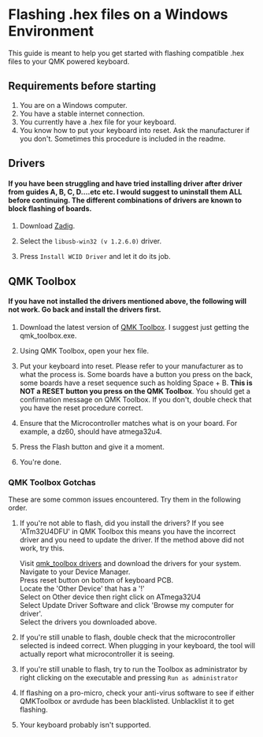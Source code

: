 # Flashing .hex files on a Windows Environment

This guide is meant to help you get started with flashing compatible
.hex files to your QMK powered keyboard. 

## Requirements before starting
1. You are on a Windows computer.
2. You have a stable internet connection.
3. You currently have a .hex file for your keyboard.
4. You know how to put your keyboard into reset. Ask the manufacturer if you don't. Sometimes this procedure is included in the readme. 

## Drivers

#### If you have been struggling and have tried installing driver after driver from guides A, B, C, D....etc etc. I would suggest to uninstall them ALL before continuing. The different combinations of drivers are known to block flashing of boards. 

1. Download [Zadig](https://zadig.akeo.ie/).

2. Select the `libusb-win32 (v 1.2.6.0)` driver.

3. Press `Install WCID Driver` and let it do its job. 

## QMK Toolbox

#### If you have not installed the drivers mentioned above, the following will not work. Go back and install the drivers first. 

1. Download the latest version of [QMK Toolbox](https://github.com/qmk/qmk_toolbox/releases). I suggest just getting the qmk_toolbox.exe.

2. Using QMK Toolbox, open your hex file.

3. Put your keyboard into reset. Please refer to your manufacturer as to what the process is. Some boards have a button you press on the back, some boards have a reset sequence such as holding Space + B. **This is NOT a RESET button you press on the QMK Toolbox**. You should get a confirmation message on QMK Toolbox. If you don't, double check that you have the reset procedure correct. 

4. Ensure that the Microcontroller matches what is on your board. For example, a dz60, should have atmega32u4. 

5. Press the Flash button and give it a moment.

6. You're done. 

### QMK Toolbox Gotchas

These are some common issues encountered. Try them in the following order. 

1. If you're not able to flash, did you install the drivers? If you see 'ATm32U4DFU' in QMK Toolbox this means you have the incorrect driver and you need to update the driver. If the method above did not work, try this.

    Visit [qmk_toolbox drivers](https://github.com/qmk/qmk_toolbox/tree/master/windows/QMK%20Toolbox/dfu-prog-usb-1.2.2) and download the drivers for your system.  
    Navigate to your Device Manager.  
    Press reset button on bottom of keyboard PCB.  
    Locate the 'Other Device' that has a '!'  
    Select on Other device then right click on ATmega32U4  
    Select Update Driver Software and click 'Browse my computer for driver'.  
    Select the drivers you downloaded above. 

2. If you're still unable to flash, double check that the microcontroller selected is indeed correct. When plugging in your keyboard, the tool will actually report what microcontroller it is seeing.

3. If you're still unable to flash, try to run the Toolbox as administrator by right clicking on the executable and pressing `Run as administrator`

4. If flashing on a pro-micro, check your anti-virus software to see if either QMKToolbox or avrdude has been blacklisted. Unblacklist it to get flashing. 

5. Your keyboard probably isn't supported. 
